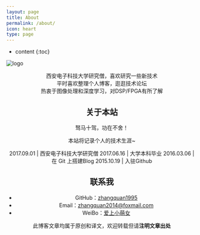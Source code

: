 ```yaml
---
layout: page
title: About
permalink: /about/
icon: heart
type: page
---
```


* content
{:toc}

![logo](http://i4.bvimg.com/639183/103fb079c0c3a9f9.png)

<center>西安电子科技大学研究僧，喜欢研究一些新技术</center>

<center>平时喜欢整理个人博客，逛逛技术论坛</center>

<center>热衷于图像处理和深度学习，对DSP/FPGA有所了解<center>

## 关于本站 

驽马十驾，功在不舍！

本站将记录个人的技术生涯~

2017.09.01 | 西安电子科技大学研究僧
2017.06.16 | 大学本科毕业 
2016.03.06 | 在 Git 上搭建Blog
2015.10.19 | 入驻Github 

## 联系我

* GitHub：[zhangquan1995](https://github.com/zhangquan1995)
* Email：[zhangquan2014@foxmail.com](mailto:zhangquan2014@foxmail.com)
* WeiBo：[爱上小萌女](http://weibo.com/zhangquan1995)

此博客文章均属于原创和译文，欢迎转载但请**注明文章出处**


